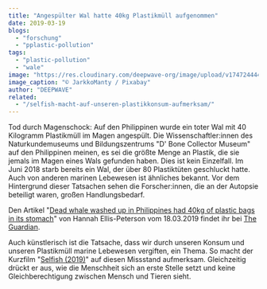 ```yaml
---
title: "Angespülter Wal hatte 40kg Plastikmüll aufgenommen"
date: 2019-03-19
blogs: 
  - "forschung"
  - "pplastic-pollution"
tags: 
  - "plastic-pollution"
  - "wale"
image: "https://res.cloudinary.com/deepwave-org/image/upload/v1747244446/deepwave.org/environment-4495815_1920.jpg"
image_caption: "© JarkkoManty / Pixabay"
author: "DEEPWAVE"
related: 
  - "/selfish-macht-auf-unseren-plastikkonsum-aufmerksam/"
---
```


Tod durch Magenschock: Auf den Philippinen wurde ein toter Wal mit 40 Kilogramm Plastikmüll im Magen angespült. Die Wissenschaftler:innen des Naturkundemuseums und Bildungszentrums "D' Bone Collector Museum" auf den Philippinen meinen, es sei die größte Menge an Plastik, die sie jemals im Magen eines Wals gefunden haben. Dies ist kein Einzelfall. Im Juni 2018 starb bereits ein Wal, der über 80 Plastiktüten geschluckt hatte. Auch von anderen marinen Lebewesen ist ähnliches bekannt. Vor dem Hintergrund dieser Tatsachen sehen die Forscher:innen, die an der Autopsie beteiligt waren, großen Handlungsbedarf.

Den Artikel "[Dead whale washed up in Philippines had 40kg of plastic bags in its stomach](https://www.theguardian.com/environment/2019/mar/18/dead-whale-washed-up-in-philippines-had-40kg-of-plastic-bags-in-its-stomach)" von Hannah Ellis-Peterson vom 18.03.2019 findet ihr bei [The Guardian](https://www.theguardian.com/international).

Auch künstlerisch ist die Tatsache, dass wir durch unseren Konsum und unseren Plastikmüll marine Lebewesen vergiften, ein Thema. So macht der Kurzfilm "[Selfish (2019)](https://www.deepwave.org/selfish-macht-auf-unseren-plastikkonsum-aufmerksam/)" auf diesen Missstand aufmerksam. Gleichzeitig drückt er aus, wie die Menschheit sich an erste Stelle setzt und keine Gleichberechtigung zwischen Mensch und Tieren sieht.
